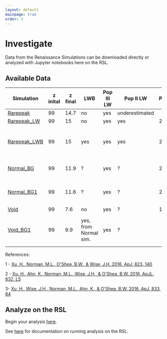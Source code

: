 ```yaml
---
layout: default
mainpage: true
order: 3
---
```


# Investigate

Data from the Renaissance Simulations can be downloaded directly or analyzed with Jupyter notebooks here on the RSL.

## Available Data

Simulation | z inital | z final | LWB | Pop III LW | Pop II LW | Publications | Comments
-----------|----------|---------|-----|------------|-----------|--------------|---------
[Rarepeak](simulations/rarepeak.html)         | 99 | 14.7 | no                    | yes | underestimated | |
[Rarepeak_LW](simulations/rarepeak_lw.html)   | 99 | 15   | no                    | yes | yes            | 2?, 3? |
[Rarepeak_LWB](simulations/rarepeak_lwb.html) | 99 | 15   | yes                   | yes | yes            | 2?, 3? | LWB from Wise & Abel (2005) with updated cosmology
[Normal_BG](simulations/normal_bg.html)       | 99 | 11.9 |                     ? | yes |              ? | 2?, 3? | incorrect LW background
[Normal_BG1](simulations/normal_bg1.html)     | 99 | 11.6 |                     ? | yes |              ? | 2?, 3? | self-consistent LW background
[Void](simulations/void.html)                 | 99 |  7.6 | no                    | yes |              ? | 1, 2?, 3? |
[Void_BG1](simulations/void_bg1.html)         | 99 |  9.9 | yes, from Normal sim. | yes |              ? | | LW background from Normal region

References:

1 - [Xu, H., Norman, M.L., O'Shea, B.W., & Wise, J.H. 2016, ApJ, 823, 140](http://adsabs.harvard.edu/abs/2016ApJ...823..140X)

2 - [Xu, H., Ahn, K., Norman, M.L., Wise, J.H., & O'Shea, B.W. 2016, ApJL, 832, L5](http://adsabs.harvard.edu/abs/2016ApJ...832L...5X)

3- [Xu, H., Wise, J.H., Norman, M.L., Ahn, K., & O'Shea, B.W. 2016, ApJ, 833, 84](http://adsabs.harvard.edu/abs/2016ApJ...833...84X)

## Analyze on the RSL

Begin your analysis [here](https://girder.rensimlab.xyz/#collection/59b04a0e38eed90001dcc45b).

See [here](documentation.html) for documentation on running analysis on the RSL.
